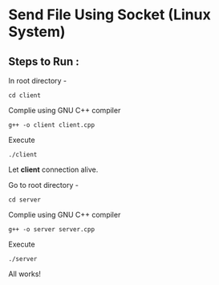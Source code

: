# Send File Using Socket (Linux System)

## Steps to Run :
In root directory - 
```
cd client
```
Complie using GNU C++ compiler
```
g++ -o client client.cpp
```
Execute
```
./client
```
Let <b>client</b> connection alive.

Go to root directory - 
```
cd server
```
Complie using GNU C++ compiler
```
g++ -o server server.cpp
```
Execute
```
./server
```
All works!
